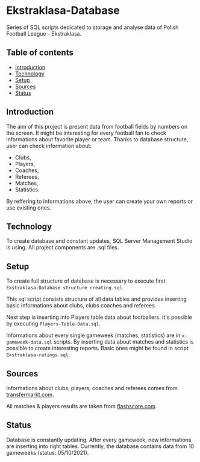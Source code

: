 # Ekstraklasa-Database
Series of SQL scripts dedicated to storage and analyse data of Polish Football League - Ekstraklasa.

## Table of contents
* [Introduction](#introduction)
* [Technology](#technology)
* [Setup](#setup)
* [Sources](#sources)
* [Status](#status)

## Introduction
The aim of this project is present data from football fields by numbers on the screen. It might be interesting for every football fan to check
informations about favorite player or team. Thanks to database structure, user can check information about:
* Clubs,
* Players,
* Coaches,
* Referees,
* Matches,
* Statistics.

By reffering to informations above, the user can create your own reports or use existing ones.

## Technology
To create database and constant updates, SQL Server Management Studio is using. All project components are .sql files.

## Setup
To create full structure of database is necessary to execute first `Ekstraklasa-Database structure creating.sql`. 

This sql script consists structure of all data tables and provides inserting basic informations about clubs, clubs coaches and referees.

Next step is inserting into Players table data about footballers. It's possible by executing `Players-Table-Data.sql`.

Informations about every single gameweek (matches, statistics) are in `x-gameweek-data.sql` scripts. By inserting data about matches and 
statistics is possible to create interesting reports. Basic ones might be found in script `Ekstraklasa-ratings.sql`.

## Sources
Informations about clubs, players, coaches and referees comes from [transfermarkt.com](https://www.transfermarkt.com/).

All matches & players results are taken from [flashscore.com](https://www.flashscore.com/).

## Status
Database is constantly updating. After every gameweek, new informations are inserting into right tables. Currently, the database contains
data from 10 gameweeks (status: 05/10/2021).
